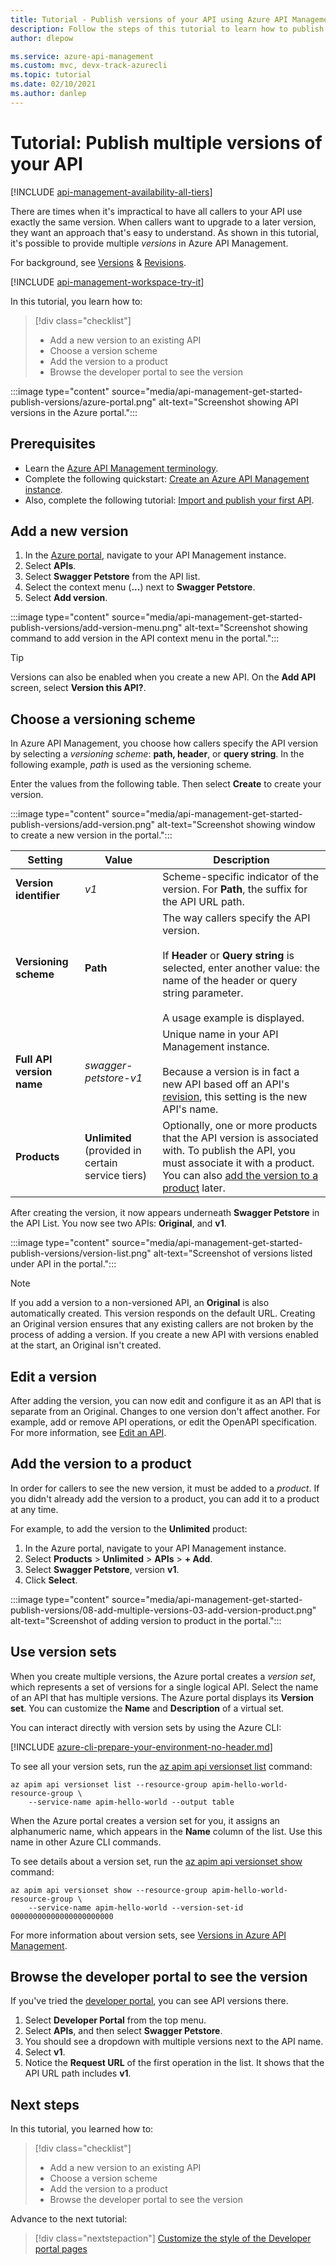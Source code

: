 ```yaml
---
title: Tutorial - Publish versions of your API using Azure API Management 
description: Follow the steps of this tutorial to learn how to publish multiple API versions in API Management.
author: dlepow

ms.service: azure-api-management
ms.custom: mvc, devx-track-azurecli
ms.topic: tutorial
ms.date: 02/10/2021
ms.author: danlep
---
```

# Tutorial: Publish multiple versions of your API 

[!INCLUDE [api-management-availability-all-tiers](../../includes/api-management-availability-all-tiers.md)]

There are times when it's impractical to have all callers to your API use exactly the same version. When callers want to upgrade to a later version, they want an approach that's easy to understand. As shown in this tutorial, it's possible to provide multiple *versions* in Azure API Management. 

For background, see [Versions](api-management-versions.md) & [Revisions](api-management-revisions.md).

[!INCLUDE [api-management-workspace-try-it](../../includes/api-management-workspace-try-it.md)]

In this tutorial, you learn how to:

> [!div class="checklist"]
> * Add a new version to an existing API
> * Choose a version scheme
> * Add the version to a product
> * Browse the developer portal to see the version

:::image type="content" source="media/api-management-get-started-publish-versions/azure-portal.png" alt-text="Screenshot showing API versions in the Azure portal.":::

## Prerequisites

+ Learn the [Azure API Management terminology](api-management-terminology.md).
+ Complete the following quickstart: [Create an Azure API Management instance](get-started-create-service-instance.md).
+ Also, complete the following tutorial: [Import and publish your first API](import-and-publish.md).

## Add a new version

1. In the [Azure portal](https://portal.azure.com), navigate to your API Management instance.
1. Select **APIs**.
1. Select **Swagger Petstore** from the API list. 
1. Select the context menu (**...**) next to **Swagger Petstore**.
1. Select **Add version**.

:::image type="content" source="media/api-management-get-started-publish-versions/add-version-menu.png" alt-text="Screenshot showing command to add version in the API context menu in the portal.":::


> [!TIP]
> Versions can also be enabled when you create a new API. On the **Add API** screen, select **Version this API?**.

## Choose a versioning scheme

In Azure API Management, you choose how callers specify the API version by selecting a *versioning scheme*: **path, header**, or **query string**. In the following example, *path* is used as the versioning scheme.

Enter the values from the following table. Then select **Create** to create your version.

:::image type="content" source="media/api-management-get-started-publish-versions/add-version.png" alt-text="Screenshot showing window to create a new version in the portal.":::



|Setting   |Value  |Description  |
|---------|---------|---------|
|**Version identifier**     |  *v1*       |  Scheme-specific indicator of the version. For **Path**, the suffix for the API URL path.  |
|**Versioning scheme**     |  **Path**       |  The way callers specify the API version.<br/><br/> If **Header** or **Query string** is selected, enter another value: the name of the header or query string parameter.<br/><br/> A usage example is displayed.            |
|**Full API version name**     |  *swagger-petstore-v1*       |  Unique name in your API Management instance.<br/><br/>Because a version is in fact a new API based off an API's [revision](api-management-get-started-revise-api.md), this setting is the new API's name.   |
|**Products**     |  **Unlimited** (provided in certain service tiers)     |  Optionally, one or more products that the API version is associated with. To publish the API, you must associate it with a product. You can also [add the version to a product](#add-the-version-to-a-product) later.      |

After creating the version, it now appears underneath **Swagger Petstore** in the API List. You now see two APIs: **Original**, and **v1**.

:::image type="content" source="media/api-management-get-started-publish-versions/version-list.png" alt-text="Screenshot of versions listed under API in the portal.":::

> [!Note]
> If you add a version to a non-versioned API, an **Original** is also automatically created. This version responds on the default URL. Creating an Original version ensures that any existing callers are not broken by the process of adding a version. If you create a new API with versions enabled at the start, an Original isn't created.

## Edit a version

After adding the version, you can now edit and configure it as an API that is separate from an Original. Changes to one version don't affect another. For example, add or remove API operations, or edit the OpenAPI specification. For more information, see [Edit an API](edit-api.md).

## Add the version to a product

In order for callers to see the new version, it must be added to a *product*. If you didn't already add the version to a product, you can add it to a product at any time.

For example, to add the version to the **Unlimited** product:
1. In the Azure portal, navigate to your API Management instance.
1. Select **Products** > **Unlimited** > **APIs** > **+ Add**.
1. Select **Swagger Petstore**, version **v1**.
1. Click **Select**.

:::image type="content" source="media/api-management-get-started-publish-versions/08-add-multiple-versions-03-add-version-product.png" alt-text="Screenshot of adding version to product in the portal.":::

## Use version sets

When you create multiple versions, the Azure portal creates a *version set*, which represents a set of versions for a single logical API. Select the name of an API that has multiple versions. The Azure portal displays its **Version set**. You can customize the **Name** and **Description** of a virtual set.

You can interact directly with version sets by using the Azure CLI:

[!INCLUDE [azure-cli-prepare-your-environment-no-header.md](~/reusable-content/azure-cli/azure-cli-prepare-your-environment-no-header.md)]

To see all your version sets, run the [az apim api versionset list](/cli/azure/apim/api/versionset#az-apim-api-versionset-list) command:

```azurecli
az apim api versionset list --resource-group apim-hello-world-resource-group \
    --service-name apim-hello-world --output table
```

When the Azure portal creates a version set for you, it assigns an alphanumeric name, which appears in the **Name** column of the list. Use this name in other Azure CLI commands.

To see details about a version set, run the [az apim api versionset show](/cli/azure/apim/api/versionset#az-apim-api-versionset-show) command:

```azurecli
az apim api versionset show --resource-group apim-hello-world-resource-group \
    --service-name apim-hello-world --version-set-id 00000000000000000000000
```

For more information about version sets, see [Versions in Azure API Management](api-management-versions.md#how-versions-are-represented).

## Browse the developer portal to see the version

If you've tried the [developer portal](api-management-howto-developer-portal-customize.md), you can see API versions there.

1. Select **Developer Portal** from the top menu.
2. Select **APIs**, and then select **Swagger Petstore**.
3. You should see a dropdown with multiple versions next to the API name.
4. Select **v1**.
5. Notice the **Request URL** of the first operation in the list. It shows that the API URL path includes **v1**.

## Next steps

In this tutorial, you learned how to:

> [!div class="checklist"]
> * Add a new version to an existing API
> * Choose a version scheme 
> * Add the version to a product
> * Browse the developer portal to see the version

Advance to the next tutorial:

> [!div class="nextstepaction"]
> [Customize the style of the Developer portal pages](api-management-howto-developer-portal-customize.md)
